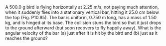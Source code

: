 A 500.0 g bird is flying horizontally at 2.25 m/s, not paying much attention, when it suddenly flies into a stationary vertical bar, hitting it 25.0 cm below the top
(Fig. P10.85). The bar is uniform,
0.750 m long, has a mass of 1.50 kg,
and is hinged at its base. The collision stuns the bird so that it just
drops to the ground afterward (but soon recovers to fly happily away).
What is the angular velocity of the bar (a) just after it is hit by the bird
and (b) just as it reaches the ground?